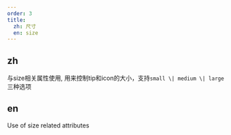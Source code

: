 ```yaml
---
order: 3
title:
  zh: 尺寸
  en: size
---
```


## zh

与size相关属性使用, 用来控制tip和icon的大小，支持`small \| medium \| large` 三种选项

## en

Use of size related attributes
